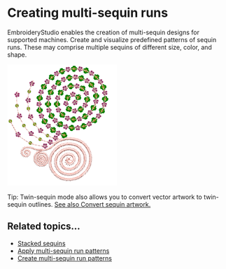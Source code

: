 # Creating multi-sequin runs

EmbroideryStudio enables the creation of multi-sequin designs for supported machines. Create and visualize predefined patterns of sequin runs. These may comprise multiple sequins of different size, color, and shape.

![QuadSequinRunSample.png](assets/QuadSequinRunSample.png)

Tip: Twin-sequin mode also allows you to convert vector artwork to twin-sequin outlines. [See also Convert sequin artwork.](../sequin_advanced/Convert_sequin_artwork)

## Related topics...

- [Stacked sequins](Stacked_sequins)
- [Apply multi-sequin run patterns](Apply_multi-sequin_run_patterns)
- [Create multi-sequin run patterns](Create_multi-sequin_run_patterns)

